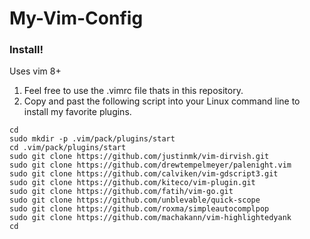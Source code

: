 # My-Vim-Config

### Install!
Uses vim 8+

1) Feel free to use the .vimrc file thats in this repository.
2) Copy and past the following script into your Linux command line to install my favorite plugins.
```
cd
sudo mkdir -p .vim/pack/plugins/start
cd .vim/pack/plugins/start
sudo git clone https://github.com/justinmk/vim-dirvish.git
sudo git clone https://github.com/drewtempelmeyer/palenight.vim
sudo git clone https://github.com/calviken/vim-gdscript3.git
sudo git clone https://github.com/kiteco/vim-plugin.git
sudo git clone https://github.com/fatih/vim-go.git
sudo git clone https://github.com/unblevable/quick-scope
sudo git clone https://github.com/roxma/simpleautocomplpop
sudo git clone https://github.com/machakann/vim-highlightedyank
cd
```
